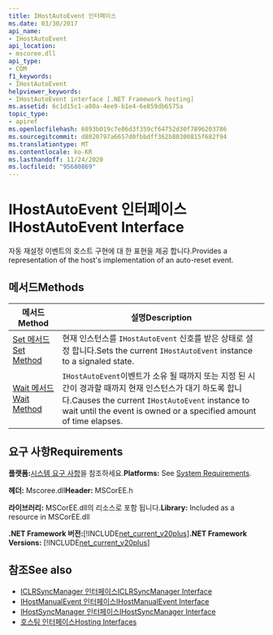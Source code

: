 ```yaml
---
title: IHostAutoEvent 인터페이스
ms.date: 03/30/2017
api_name:
- IHostAutoEvent
api_location:
- mscoree.dll
api_type:
- COM
f1_keywords:
- IHostAutoEvent
helpviewer_keywords:
- IHostAutoEvent interface [.NET Framework hosting]
ms.assetid: 6c1d15c1-a80a-4ee9-b1e4-6e859db6575a
topic_type:
- apiref
ms.openlocfilehash: 6893b019c7e86d3f359cf64752d30f7896203786
ms.sourcegitcommit: d8020797a6657d0fbbdff362b80300815f682f94
ms.translationtype: MT
ms.contentlocale: ko-KR
ms.lasthandoff: 11/24/2020
ms.locfileid: "95680869"
---
```

# <a name="ihostautoevent-interface"></a><span data-ttu-id="67dae-102">IHostAutoEvent 인터페이스</span><span class="sxs-lookup"><span data-stu-id="67dae-102">IHostAutoEvent Interface</span></span>

<span data-ttu-id="67dae-103">자동 재설정 이벤트의 호스트 구현에 대 한 표현을 제공 합니다.</span><span class="sxs-lookup"><span data-stu-id="67dae-103">Provides a representation of the host's implementation of an auto-reset event.</span></span>  
  
## <a name="methods"></a><span data-ttu-id="67dae-104">메서드</span><span class="sxs-lookup"><span data-stu-id="67dae-104">Methods</span></span>  
  
|<span data-ttu-id="67dae-105">메서드</span><span class="sxs-lookup"><span data-stu-id="67dae-105">Method</span></span>|<span data-ttu-id="67dae-106">설명</span><span class="sxs-lookup"><span data-stu-id="67dae-106">Description</span></span>|  
|------------|-----------------|  
|[<span data-ttu-id="67dae-107">Set 메서드</span><span class="sxs-lookup"><span data-stu-id="67dae-107">Set Method</span></span>](ihostautoevent-set-method.md)|<span data-ttu-id="67dae-108">현재 인스턴스를 `IHostAutoEvent` 신호를 받은 상태로 설정 합니다.</span><span class="sxs-lookup"><span data-stu-id="67dae-108">Sets the current `IHostAutoEvent` instance to a signaled state.</span></span>|  
|[<span data-ttu-id="67dae-109">Wait 메서드</span><span class="sxs-lookup"><span data-stu-id="67dae-109">Wait Method</span></span>](ihostautoevent-wait-method.md)|<span data-ttu-id="67dae-110">`IHostAutoEvent`이벤트가 소유 될 때까지 또는 지정 된 시간이 경과할 때까지 현재 인스턴스가 대기 하도록 합니다.</span><span class="sxs-lookup"><span data-stu-id="67dae-110">Causes the current `IHostAutoEvent` instance to wait until the event is owned or a specified amount of time elapses.</span></span>|  
  
## <a name="requirements"></a><span data-ttu-id="67dae-111">요구 사항</span><span class="sxs-lookup"><span data-stu-id="67dae-111">Requirements</span></span>  

 <span data-ttu-id="67dae-112">**플랫폼:**[시스템 요구 사항](../../get-started/system-requirements.md)을 참조하세요.</span><span class="sxs-lookup"><span data-stu-id="67dae-112">**Platforms:** See [System Requirements](../../get-started/system-requirements.md).</span></span>  
  
 <span data-ttu-id="67dae-113">**헤더:** Mscoree.dll</span><span class="sxs-lookup"><span data-stu-id="67dae-113">**Header:** MSCorEE.h</span></span>  
  
 <span data-ttu-id="67dae-114">**라이브러리:** MSCorEE.dll의 리소스로 포함 됩니다.</span><span class="sxs-lookup"><span data-stu-id="67dae-114">**Library:** Included as a resource in MSCorEE.dll</span></span>  
  
 <span data-ttu-id="67dae-115">**.NET Framework 버전:**[!INCLUDE[net_current_v20plus](../../../../includes/net-current-v20plus-md.md)]</span><span class="sxs-lookup"><span data-stu-id="67dae-115">**.NET Framework Versions:** [!INCLUDE[net_current_v20plus](../../../../includes/net-current-v20plus-md.md)]</span></span>  
  
## <a name="see-also"></a><span data-ttu-id="67dae-116">참조</span><span class="sxs-lookup"><span data-stu-id="67dae-116">See also</span></span>

- [<span data-ttu-id="67dae-117">ICLRSyncManager 인터페이스</span><span class="sxs-lookup"><span data-stu-id="67dae-117">ICLRSyncManager Interface</span></span>](iclrsyncmanager-interface.md)
- [<span data-ttu-id="67dae-118">IHostManualEvent 인터페이스</span><span class="sxs-lookup"><span data-stu-id="67dae-118">IHostManualEvent Interface</span></span>](ihostmanualevent-interface.md)
- [<span data-ttu-id="67dae-119">IHostSyncManager 인터페이스</span><span class="sxs-lookup"><span data-stu-id="67dae-119">IHostSyncManager Interface</span></span>](ihostsyncmanager-interface.md)
- [<span data-ttu-id="67dae-120">호스팅 인터페이스</span><span class="sxs-lookup"><span data-stu-id="67dae-120">Hosting Interfaces</span></span>](hosting-interfaces.md)
